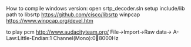 

How to compile windows version:
open srtp_decoder.sln 
setup include/lib path to 
libsrtp  https://github.com/cisco/libsrtp
winpcap https://www.winpcap.org/devel.htm


to play pcm
http://www.audacityteam.org/
File->Import->Raw data-> A-Law:Little-Endian:1 Channel(Mono):0:100:8000Hz
